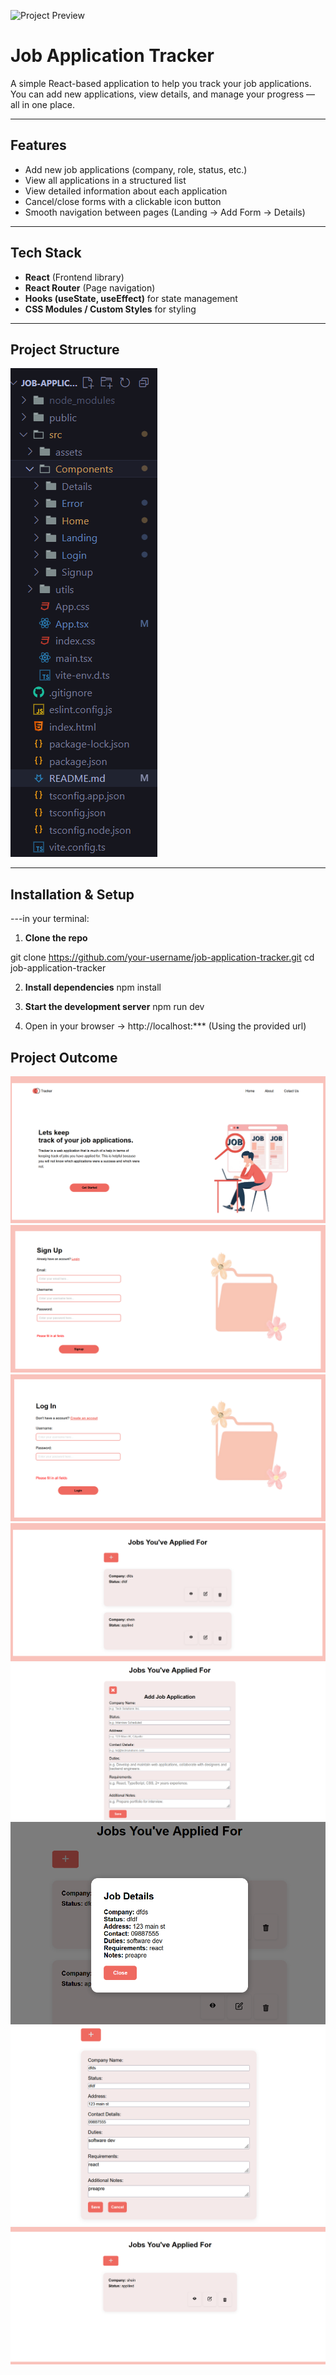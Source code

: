 ![Project Preview](https://socialify.git.ci/Ashley-Blu/task3-job-application-tracker/image?language=1&owner=1&name=1&stargazers=1&theme=Light)


# Job Application Tracker  

A simple React-based application to help you track your job applications. You can add new applications, view details, and manage your progress — all in one place.  

-----------------------------------------------------------------------------------------------------------------------------------------------

## Features  
-  Add new job applications (company, role, status, etc.)  
-  View all applications in a structured list  
-  View detailed information about each application  
-  Cancel/close forms with a clickable icon button  
-  Smooth navigation between pages (Landing → Add Form → Details)  

-----------------------------------------------------------------------------------------------------------------------------------------------

##  Tech Stack  
- **React** (Frontend library)  
- **React Router** (Page navigation)  
- **Hooks (useState, useEffect)** for state management  
- **CSS Modules / Custom Styles** for styling  

-----------------------------------------------------------------------------------------------------------------------------------------------

## Project Structure  

![Project Structure](./src/assets/screenshots/project-structure.png)  

-----------------------------------------------------------------------------------------------------------------------------------------------

##  Installation & Setup   
---in your terminal:

1. **Clone the repo** 

git clone https://github.com/your-username/job-application-tracker.git
cd job-application-tracker

2. **Install dependencies**
npm install

3. **Start the development server**
npm run dev

4. Open in your browser → http://localhost:*** (Using the provided url)

## Project Outcome

![Project Structure](./src/assets/screenshots/landing.png) 
![Project Structure](./src/assets/screenshots/signup.png) 
![Project Structure](./src/assets/screenshots/login.png)
![Project Structure](./src/assets/screenshots/home.png) 
![Project Structure](./src/assets/screenshots/add.png)  
![Project Structure](./src/assets/screenshots/more.png) 
![Project Structure](./src/assets/screenshots/edit.png) 
![Project Structure](./src/assets/screenshots/delete.png) 


